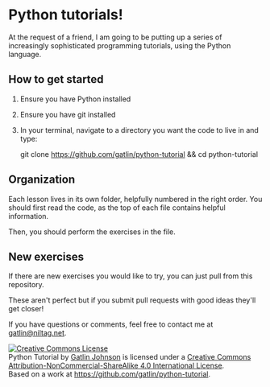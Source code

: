Python tutorials!
===

At the request of a friend, I am going to be putting up a series of
increasingly sophisticated programming tutorials, using the Python language.

How to get started
---

1. Ensure you have Python installed
2. Ensure you have git installed
3. In your terminal, navigate to a directory you want the code to live in and
   type:

    git clone https://github.com/gatlin/python-tutorial && cd python-tutorial

Organization
---

Each lesson lives in its own folder, helpfully numbered in the right order. You
should first read the code, as the top of each file contains helpful
information.

Then, you should perform the exercises in the file.

New exercises
---

If there are new exercises you would like to try, you can just pull from this
repository.

These aren't perfect but if you submit pull requests with good ideas they'll
get closer!

If you have questions or comments, feel free to contact me at
<gatlin@niltag.net>.

<a rel="license" href="http://creativecommons.org/licenses/by-nc-sa/4.0/"><img
alt="Creative Commons License" style="border-width:0"
src="http://i.creativecommons.org/l/by-nc-sa/4.0/88x31.png" /></a><br /><span
xmlns:dct="http://purl.org/dc/terms/" href="http://purl.org/dc/dcmitype/Text"
property="dct:title" rel="dct:type">Python Tutorial</span> by <a
xmlns:cc="http://creativecommons.org/ns#" href="http://niltag.net"
property="cc:attributionName" rel="cc:attributionURL">Gatlin Johnson</a> is
licensed under a <a rel="license"
href="http://creativecommons.org/licenses/by-nc-sa/4.0/">Creative Commons
Attribution-NonCommercial-ShareAlike 4.0 International License</a>.<br />Based
on a work at <a xmlns:dct="http://purl.org/dc/terms/"
href="https://github.com/gatlin/python-tutorial"
rel="dct:source">https://github.com/gatlin/python-tutorial</a>.
